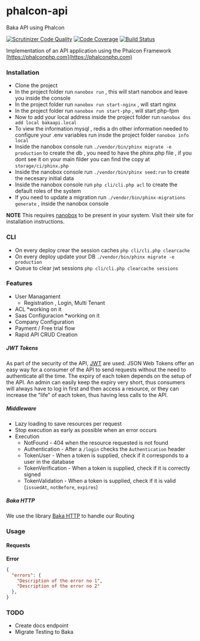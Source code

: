 # phalcon-api
Baka API using Phalcon

[![Scrutinizer Code Quality](https://scrutinizer-ci.com/g/bakaphp/phalcon-api/badges/quality-score.png?b=master)](https://scrutinizer-ci.com/g/bakaphp/phalcon-api/?branch=master)
[![Code Coverage](https://scrutinizer-ci.com/g/bakaphp/phalcon-api/badges/coverage.png?b=master)](https://scrutinizer-ci.com/g/bakaphp/phalcon-api/?branch=master)
[![Build Status](https://scrutinizer-ci.com/g/bakaphp/phalcon-api/badges/build.png?b=master)](https://scrutinizer-ci.com/g/bakaphp/phalcon-api/build-status/master)


Implementation of an API application using the Phalcon Framework [https://phalconphp.com](https://phalconphp.com)

### Installation
- Clone the project
- In the project folder run `nanobox run` , this will start nanobox and leave you inside the console
- In the project folder run `nanobox run start-nginx`  , will start nginx 
- In the project folder run `nanobox run start-php` , will start php-fpm
- Now to add your local address inside the project folder run `nanobox dns add local bakaapi.local`
- To view the information mysql , redis a dn other information needed to configure your .env variables run insde the project folder `nanobox info local`
- Inside the nanobox console run  `./vendor/bin/phinx migrate -e production` to create the db , you need to have the phinx.php file , if you dont see it on your main filder you can find the copy at `storage/ci/phinx.php`
- Inside the nanobox console run `./vendor/bin/phinx seed:run` to create the necesary initial data
- Inside the nanobox console run `php cli/cli.php acl` to create the default roles of the system
- If you need to update a migration run `./vendor/bin/phinx-migrations  generate` , inside the nanobox console

**NOTE** This requires [nanobox](https://nanobox.io) to be present in your system. Visit their site for installation instructions.

### CLI
- On every deploy crear the session caches `php cli/cli.php clearcache` 
- On every deploy update your DB `./vendor/bin/phinx migrate -e production`
- Queue to clear jwt sessions `php cli/cli.php clearcache sessions`

### Features
- User Managament
  - Registration , Login, Multi Tenant 
- ACL *working on it
- Saas Configuracion *working on it
 - Company Configuration
 - Payment / Free trial flow
- Rapid API CRUD Creation

##### JWT Tokens
As part of the security of the API, [JWT](https://jwt.io) are used. JSON Web Tokens offer an easy way for a consumer of the API to send requests without the need to authenticate all the time. The expiry of each token depends on the setup of the API. An admin can easily keep the expiry very short, thus consumers will always have to log in first and then access a resource, or they can increase the "life" of each token, thus having less calls to the API.

##### Middleware
- Lazy loading to save resources per request
- Stop execution as early as possible when an error occurs
- Execution
    - NotFound          - 404 when the resource requested is not found
    - Authentication    - After a `/login` checks the `Authentication` header
    - TokenUser         - When a token is supplied, check if it corresponds to a user in the database
    - TokenVerification - When a token is supplied, check if it is correctly signed
    - TokenValidation   - When a token is supplied, check if it is valid (`issuedAt`, `notBefore`, `expires`) 

##### Baka HTTP
We use the library [Baka HTTP](https://github.com/bakaphp/http) to handle our Routing 

### Usage

#### Requests

**Error**

```json
{
  "errors": {
    "Description of the error no 1",
    "Description of the error no 2"
  },
}
```

                                                  
### TODO
- Create docs endpoint
- Migrate Testing to Baka
